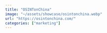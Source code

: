 ```yaml
---
title: "OSINTonChina"
image: "~/assets/showcase/osintonchina.webp"
url: "https://osintonchina.com/"
categories: ["marketing"]
---
```


